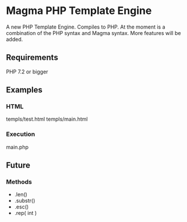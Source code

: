 # Magma PHP Template Engine
A new PHP Template Engine. Compiles to PHP.
At the moment is a combination of the PHP syntax and Magma syntax.
More features will be added.

## Requirements
PHP 7.2 or bigger

## Examples

### HTML
templs/test.html
templs/main.html

### Execution
main.php

## Future

### Methods
- .len()
- .substr()
- .esc()
- .rep( int )
